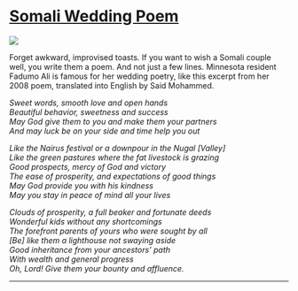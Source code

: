 # [Somali Wedding Poem](http://artsmia.github.io/griot/#/stories/330)

![](http://cdn.dx.artsmia.org/thumbs/tn_mia_5022435.jpg)

Forget awkward, improvised toasts. If you want to wish a Somali couple well, you write them a poem. And not just a few lines. Minnesota resident Fadumo Ali is famous for her wedding poetry, like this excerpt from her 2008 poem, translated into English by Said Mohammed.

*Sweet words, smooth love and open hands*\
 *Beautiful behavior, sweetness and success*\
 *May God give them to you and make them your partners*\
 *And may luck be on your side and time help you out*

*Like the Nairus festival or a downpour in the Nugal [Valley]*\
 *Like the green pastures where the fat livestock is grazing*\
 *Good prospects, mercy of God and victory*\
 *The ease of prosperity, and expectations of good things*\
 *May God provide you with his kindness*\
 *May you stay in peace of mind all your lives*

*Clouds of prosperity, a full beaker and fortunate deeds*\
 *Wonderful kids without any shortcomings*\
 *The forefront parents of yours who were sought by all*\
 *[Be] like them a lighthouse not swaying aside*\
 *Good inheritance from your ancestors’ path*\
 *With wealth and general progress*\
 *Oh, Lord! Give them your bounty and affluence.*

---
